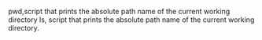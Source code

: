 pwd,script that prints the absolute path name of the current working directory
ls, script that prints the absolute path name of the current working directory.

